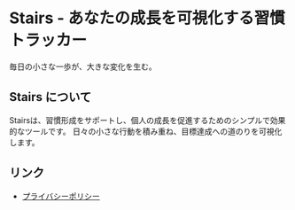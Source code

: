 # Stairs - あなたの成長を可視化する習慣トラッカー

毎日の小さな一歩が、大きな変化を生む。

## Stairs について

Stairsは、習慣形成をサポートし、個人の成長を促進するためのシンプルで効果的なツールです。
日々の小さな行動を積み重ね、目標達成への道のりを可視化します。

## リンク

- [プライバシーポリシー](privacy-policy.md)
